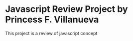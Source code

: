 # Javascript Review Project by Princess F. Villanueva
This project is a review of javascript concept